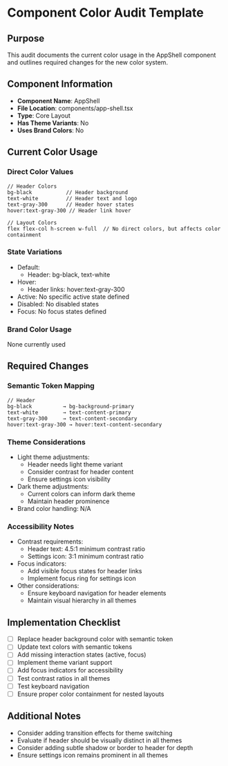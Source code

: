 # Component Color Audit Template

## Purpose

This audit documents the current color usage in the AppShell component and outlines required changes for the new color system.

## Component Information

- **Component Name**: AppShell
- **File Location**: components/app-shell.tsx
- **Type**: Core Layout
- **Has Theme Variants**: No
- **Uses Brand Colors**: No

## Current Color Usage

### Direct Color Values

```tsx
// Header Colors
bg-black           // Header background
text-white         // Header text and logo
text-gray-300      // Header hover states
hover:text-gray-300 // Header link hover

// Layout Colors
flex flex-col h-screen w-full  // No direct colors, but affects color containment
```

### State Variations

- Default:
  - Header: bg-black, text-white
- Hover:
  - Header links: hover:text-gray-300
- Active: No specific active state defined
- Disabled: No disabled states
- Focus: No focus states defined

### Brand Color Usage

None currently used

## Required Changes

### Semantic Token Mapping

```tsx
// Header
bg-black          → bg-background-primary
text-white        → text-content-primary
text-gray-300     → text-content-secondary
hover:text-gray-300 → hover:text-content-secondary
```

### Theme Considerations

- Light theme adjustments:
  - Header needs light theme variant
  - Consider contrast for header content
  - Ensure settings icon visibility
- Dark theme adjustments:
  - Current colors can inform dark theme
  - Maintain header prominence
- Brand color handling: N/A

### Accessibility Notes

- Contrast requirements:
  - Header text: 4.5:1 minimum contrast ratio
  - Settings icon: 3:1 minimum contrast ratio
- Focus indicators:
  - Add visible focus states for header links
  - Implement focus ring for settings icon
- Other considerations:
  - Ensure keyboard navigation for header elements
  - Maintain visual hierarchy in all themes

## Implementation Checklist

- [ ] Replace header background color with semantic token
- [ ] Update text colors with semantic tokens
- [ ] Add missing interaction states (active, focus)
- [ ] Implement theme variant support
- [ ] Add focus indicators for accessibility
- [ ] Test contrast ratios in all themes
- [ ] Test keyboard navigation
- [ ] Ensure proper color containment for nested layouts

## Additional Notes

- Consider adding transition effects for theme switching
- Evaluate if header should be visually distinct in all themes
- Consider adding subtle shadow or border to header for depth
- Ensure settings icon remains prominent in all themes
